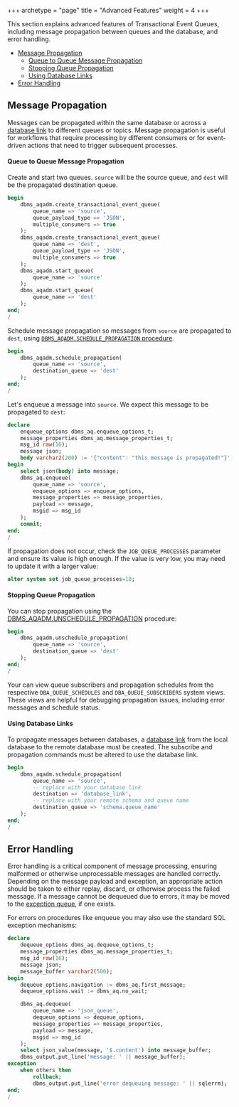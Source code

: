 +++
archetype = "page"
title = "Advanced Features"
weight = 4
+++

This section explains advanced features of Transactional Event Queues, including message propagation between queues and the database, and error handling.

* [Message Propagation](#message-propagation)
    * [Queue to Queue Message Propagation](#queue-to-queue-message-propagation)
    * [Stopping Queue Propagation](#stopping-queue-propagation)
    * [Using Database Links](#using-database-links)
* [Error Handling](#error-handling)

## Message Propagation

Messages can be propagated within the same database or across a [database link](https://docs.oracle.com/en/database/oracle/oracle-database/23/sqlrf/CREATE-DATABASE-LINK.html) to different queues or topics. Message propagation is useful for workflows that require processing by different consumers or for event-driven actions that need to trigger subsequent processes.

#### Queue to Queue Message Propagation

Create and start two queues. `source` will be the source queue, and `dest` will be the propagated destination queue. 

```sql
begin
    dbms_aqadm.create_transactional_event_queue(
        queue_name => 'source',
        queue_payload_type => 'JSON',
        multiple_consumers => true
    );
    dbms_aqadm.create_transactional_event_queue(
        queue_name => 'dest',
        queue_payload_type => 'JSON',
        multiple_consumers => true
    );
    dbms_aqadm.start_queue(
        queue_name => 'source'
    );
    dbms_aqadm.start_queue(
        queue_name => 'dest'
    );
end;
/
```

Schedule message propagation so messages from `source` are propagated to `dest`, using [`DBMS_AQADM.SCHEDULE_PROPAGATION` procedure](https://docs.oracle.com/en/database/oracle/oracle-database/23/arpls/DBMS_AQADM.html#GUID-E97FCD3F-D96B-4B01-A57F-23AC9A110A0D).
```sql
begin
    dbms_aqadm.schedule_propagation(
        queue_name => 'source',
        destination_queue => 'dest'
    );
end;
/
```

Let's enqueue a message into `source`. We expect this message to be propagated to `dest`:

```sql
declare
    enqueue_options dbms_aq.enqueue_options_t;
    message_properties dbms_aq.message_properties_t;
    msg_id raw(16);
    message json;
    body varchar2(200) := '{"content": "this message is propagated!"}';
begin
    select json(body) into message;
    dbms_aq.enqueue(
        queue_name => 'source',
        enqueue_options => enqueue_options,
        message_properties => message_properties,
        payload => message,
        msgid => msg_id
    );
    commit;
end;
/
```

If propagation does not occur, check the `JOB_QUEUE_PROCESSES` parameter and ensure its value is high enough. If the value is very low, you may need to update it with a larger value:
```sql
alter system set job_queue_processes=10;
```

#### Stopping Queue Propagation

You can stop propagation using the [DBMS_AQADM.UNSCHEDULE_PROPAGATION](https://docs.oracle.com/en/database/oracle/oracle-database/23/arpls/DBMS_AQADM.html#GUID-4B4E25F4-E11F-4063-B1B8-7670C2537F47) procedure:

```sql
begin
    dbms_aqadm.unschedule_propagation(
        queue_name => 'source',
        destination_queue => 'dest'
    );
end;
/
```

Your can view queue subscribers and propagation schedules from the respective `DBA_QUEUE_SCHEDULES` and `DBA_QUEUE_SUBSCRIBERS` system views. These views are helpful for debugging propagation issues, including error messages and schedule status.

#### Using Database Links

To propagate messages between databases, a [database link](https://docs.oracle.com/en/database/oracle/oracle-database/23/sqlrf/CREATE-DATABASE-LINK.html) from the local database to the remote database must be created. The subscribe and propagation commands must be altered to use the database link.

```sql
begin
    dbms_aqadm.schedule_propagation(
        queue_name => 'source',
        -- replace with your database link
        destination => 'database_link',
        -- replace with your remote schema and queue name
        destination_queue => 'schema.queue_name' 
    );
end;
/
```

## Error Handling

Error handling is a critical component of message processing, ensuring malformed or otherwise unprocessable messages are handled correctly. Depending on the message payload and exception, an appropriate action should be taken to either replay, discard, or otherwise process the failed message. If a message cannot be dequeued due to errors, it may be moved to the [exception queue](./message-operations.md#message-expiry-and-exception-queues), if one exists. 

For errors on procedures like enqueue you may also use the standard SQL exception mechanisms:

```sql
declare
    dequeue_options dbms_aq.dequeue_options_t;
    message_properties dbms_aq.message_properties_t;
    msg_id raw(16);
    message json;
    message_buffer varchar2(500);
begin
    dequeue_options.navigation := dbms_aq.first_message;
    dequeue_options.wait := dbms_aq.no_wait;

    dbms_aq.dequeue(
        queue_name => 'json_queue',
        dequeue_options => dequeue_options,
        message_properties => message_properties,
        payload => message,
        msgid => msg_id
    );
    select json_value(message, '$.content') into message_buffer;
    dbms_output.put_line('message: ' || message_buffer);
exception
    when others then
        rollback;
        dbms_output.put_line('error dequeuing message: ' || sqlerrm);
end;
/
```
